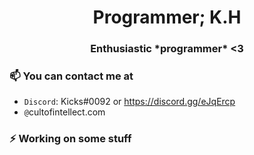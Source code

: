 <h1 align="center">Programmer; K.H</h1>
<h3 align="center">Enthusiastic *programmer* <3  </h3>
  
  ### 📫 You can contact me at
  - `Discord`: Kicks#0092 or https://discord.gg/eJqErcp
  -  `@`cultofintellect.com
  
  ### ⚡ Working on some stuff
<!--
**programmer/programmer** is a ✨ _special_ ✨ repository because its `README.md` (this file) appears on your GitHub profile.

Here are some ideas to get you started:

- 🔭 I’m currently working on ...
- 🌱 I’m currently learning ...
- 👯 I’m looking to collaborate on ...
- 🤔 I’m looking for help with ...
- 💬 Ask me about ...
- 📫 How to reach me: ...
- 😄 Pronouns: ...
- ⚡ Fun fact: ...
-->
